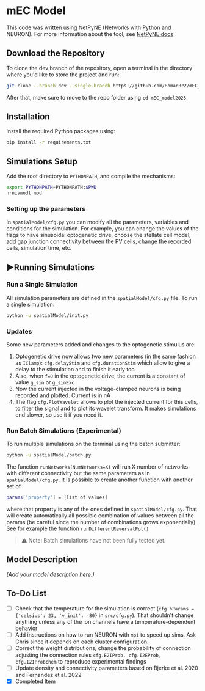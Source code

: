 # mEC Model
 
 This code was written using NetPyNE (Networks with Python and NEURON). For more information about the tool, see [NetPyNE docs](http://doc.netpyne.org/)

## Download the Repository

To clone the dev branch of the repository, open a terminal in the directory where you'd like to store the project and run:

```bash
git clone --branch dev --single-branch https://github.com/RomanB22/mEC_model2025.git
````

After that, make sure to move to the repo folder using `cd mEC_model2025`.

## Installation

Install the required Python packages using:

```bash
pip install -r requirements.txt
```

## Simulations Setup

Add the root directory to `PYTHONPATH`, and compile the mechanisms:

```bash
export PYTHONPATH=PYTHONPATH:$PWD
nrnivmodl mod
```

### Setting up the parameters

In `spatialModel/cfg.py` you can modify all the parameters, variables and conditions for the simulation. For example, you can change the values of the flags to have sinusoidal optogenetic drive, choose the stellate cell model, add gap junction connectivity between the PV cells, change the recorded cells, simulation time, etc.

## ▶Running Simulations

### Run a Single Simulation

All simulation parameters are defined in the `spatialModel/cfg.py` file. To run a single simulation:

```bash
python -u spatialModel/init.py
```
### Updates
Some new parameters added and changes to the optogenetic stimulus are:
1. Optogenetic drive now allows two new parameters (in the same fashion as `IClamp`): `cfg.delayStim` and 
`cfg.durationStim` which allow to give a delay to the stimulation and to finish it early too
2. Also, when `f=0` in the optogenetic drive, the current is a constant of value `g_sin` or `g_sinExc`
3. Now the current injected in the voltage-clamped neurons is being recorded and plotted. Current is in nA
4. The flag `cfg.PlotWavelet` allows to plot the injected current for this cells, to filter the signal and to plot its wavelet transform. It makes simulations end slower, so use it if you need it.

### Run Batch Simulations (Experimental)

To run multiple simulations on the terminal using the batch submitter:

```bash
python -u spatialModel/batch.py
```
The function `runNetworks(NumNetworks=X)` will run X number of networks with different connectivity but the same parameters as in `spatialModel/cfg.py`. It is possible to create another function with another set of 
```bash
params['property'] = [list of values]
```
where that property is any of the ones defined in `spatialModel/cfg.py`. That will create automatically all possible combination of values between all the params (be careful since the number of combinations grows exponentially). See for example the function `runDifferentReversalPot()`

> ⚠️ Note: Batch simulations have not been fully tested yet.

## Model Description

*(Add your model description here.)*

## To-Do List

- [ ] Check that the temperature for the simulation is correct (`cfg.hParams = {'celsius': 23, 'v_init': -80}` in `src/cfg.py`). That shouldn't change anything unless any of the ion channels have a temperature-dependent behavior
- [ ] Add instructions on how to run NEURON with `mpi` to speed up sims. Ask Chris since it depends on each cluster configuration.
- [ ] Correct the weight distributions, change the probability of connection adjusting the connection rules `cfg.E2IProb, cfg.I2EProb, cfg.I2IProbchem` to reproduce experimental findings
- [ ] Update density and connectivity parameters based on Bjerke et al. 2020 and Fernandez et al. 2022
- [x] Completed Item